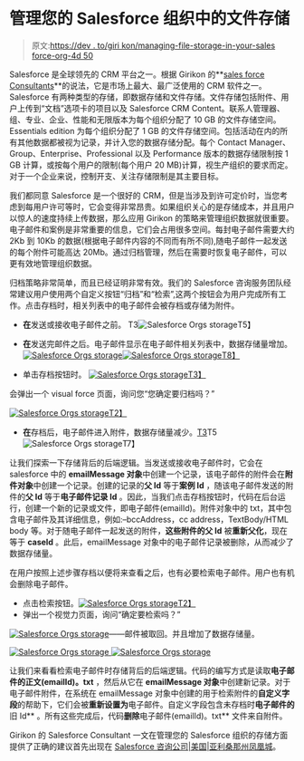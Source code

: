 # 管理您的 Salesforce 组织中的文件存储

> 原文:[https://dev . to/giri kon/managing-file-storage-in-your-sales force-org-4d 50](https://dev.to/girikon/managing-file-storage-in-your-salesforce-org-4d50)

Salesforce 是全球领先的 CRM 平台之一。根据 Girikon 的**[sales force Consultants](https://www.girikon.com.au/salesforce-consultant/)**的说法，它是市场上最大、最广泛使用的 CRM 软件之一。Salesforce 有两种类型的存储，即数据存储和文件存储。文件存储包括附件、用户上传到“文档”选项卡的项目以及 Salesforce CRM Content。联系人管理器、组、专业、企业、性能和无限版本为每个组织分配了 10 GB 的文件存储空间。Essentials edition 为每个组织分配了 1 GB 的文件存储空间。包括活动在内的所有其他数据都被视为记录，并计入您的数据存储分配。每个 Contact Manager、Group、Enterprise、Professional 以及 Performance 版本的数据存储限制按 1 GB 计算，或按每个用户的限制(每个用户 20 MB)计算，视生产组织的要求而定。对于一个企业来说，控制开支、关注存储限制是其主要目标。

我们都同意 Salesforce 是一个很好的 CRM，但是当涉及到许可定价时，当您考虑到每用户许可等时，它会变得非常昂贵。如果组织关心的是存储成本，并且用户以惊人的速度持续上传数据，那么应用 Girikon 的策略来管理组织数据就很重要。电子邮件和案例是非常重要的信息，它们会占用很多空间。每封电子邮件需要大约 2Kb 到 10Kb 的数据(根据电子邮件内容的不同而有所不同),随电子邮件一起发送的每个附件可能高达 20Mb。通过归档管理，然后在需要时恢复电子邮件，可以更有效地管理组织数据。

归档策略非常简单，而且已经证明非常有效。我们的 Salesforce 咨询服务团队经常建议用户使用两个自定义按钮“归档”和“检索”,这两个按钮会为用户完成所有工作。点击存档时，相关列表中的电子邮件会被存档或存储为附件。

*   **在**发送或接收电子邮件之前。
    T3![Salesforce Orgs storage](../Images/094c28424a46860f62b9f9046623c665.png)T5】

*   **在**发送完邮件之后。电子邮件显示在电子邮件相关列表中，数据存储量增加。
    [![Salesforce Orgs storage](../Images/8f1ea32d04d051fffd49068c7759f310.png)](https://www.girikon.com/wp-content/uploads/2019/05/Salesforce-Orgs-storage2.png)[![Salesforce Orgs storage](../Images/600cfaf2d22f923c6278c270ed9b6ab7.png)T8】](https://www.girikon.com/wp-content/uploads/2019/05/Salesforce-Orgs-storage3.png)

*   单击存档按钮时。
    [![Salesforce Orgs storage](../Images/89a1ffc7f73c704cf383ee772cb0cca4.png)T3】](https://www.girikon.com/wp-content/uploads/2019/05/Salesforce-Orgs-storage4.png)

会弹出一个 visual force 页面，询问您“您确定要归档吗？”

[![Salesforce Orgs storage](../Images/4eb109e071a0afed3d24c46dd2d5bd35.png)T2】](https://www.girikon.com/wp-content/uploads/2019/05/Salesforce-Orgs-storage5.png)

*   **在**存档后，电子邮件进入附件，数据存储量减少。[T3](https://www.girikon.com/wp-content/uploads/2019/05/Salesforce-Orgs-storage6.png)T5![Salesforce Orgs storage](../Images/88d33ff89eb68742332954fcb6ce6d7f.png)T7】

让我们探索一下存储背后的后端逻辑。当发送或接收电子邮件时，它会在 salesforce 中的 **emailMessage 对象**中创建一个记录，该电子邮件的附件会在**附件对象**中创建一个记录。创建的记录的**父 Id** 等于**案例 Id** ，随该电子邮件发送的附件的**父 Id** 等于**电子邮件记录 Id** 。因此，当我们点击存档按钮时，代码在后台运行，创建一个新的记录或文件，即电子邮件(emailId)。附件对象中的 txt，其中包含电子邮件及其详细信息，例如:–bccAddress，cc address，TextBody/HTML body 等。对于随电子邮件一起发送的附件，**这些附件的父 Id** 被**重新父化**，现在等于 **caseId** 。此后，emailMessage 对象中的电子邮件记录被删除，从而减少了数据存储量。

在用户按照上述步骤存档以便将来查看之后，也有必要检索电子邮件。用户也有机会删除电子邮件。

*   点击检索按钮。[![Salesforce Orgs storage](../Images/9dda2322a091404fcc9a2ebdcbb2e659.png)T2】](https://www.girikon.com/wp-content/uploads/2019/05/Salesforce-Orgs-storage8.png)
*   弹出一个视觉力页面，询问“确定要检索吗？”

[![Salesforce Orgs storage](../Images/245ca3a2412263bfbcd7f0bdb44f8202.png)](https://www.girikon.com/wp-content/uploads/2019/0%0A5/Salesforce-Orgs-storage9.png)——邮件被取回。并且增加了数据存储量。

[![Salesforce Orgs storage](../Images/1a22a4e03a30a3aa58c745b6ffa59491.png) ](https://www.girikon.com/wp-content/uploads/2019/05/Salesforce-Orgs-storage10.png) [ ![Salesforce Orgs storage](../Images/e7dbcbba75ba2fc69e8da074bf971c42.png)](https://www.girikon.com/wp-content/uploads/2019/05/Salesforce-Orgs-storage11.png)

让我们来看看检索电子邮件时存储背后的后端逻辑。代码的编写方式是读取**电子邮件的正文(emailId)。txt** ，然后从它在 **emailMessage 对象**中创建新记录。对于电子邮件附件，在系统在 emailMessage 对象中创建的用于检索附件的**自定义字段**的帮助下，它们会被**重新设置为**电子邮件。自定义字段包含未存档时**电子邮件的**旧 Id** 。所有这些完成后，代码**删除**电子邮件(emailId)。txt** 文件来自附件。

Girikon 的 Salesforce Consultant 一文在管理您的 Salesforce 组织的存储方面提供了正确的建议首先出现在 [Salesforce 咨询公司|美国|亚利桑那州凤凰城](https://www.girikon.com/)。